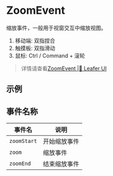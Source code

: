# ZoomEvent
缩放事件，一般用于视窗交互中缩放视图。
1. 移动端: 双指捏合
2. 触摸板: 双指滑动
3. 鼠标: Ctrl / Command + 滚轮
> 详情请查看[ZoomEvent |🌿 Leafer UI](https://www.leaferjs.com/ui/reference/event/ui/Zoom.html)

## 示例

<script setup lang="ts">
import code from './index.vue?raw'
</script>

<Repl :code="code"  />

## 事件名称

| 事件名  | 说明 |
| --- | --- |
| `zoomStart` | 开始缩放事件 |
| `zoom` | 缩放事件 |
| `zoomEnd` | 结束缩放事件 |


